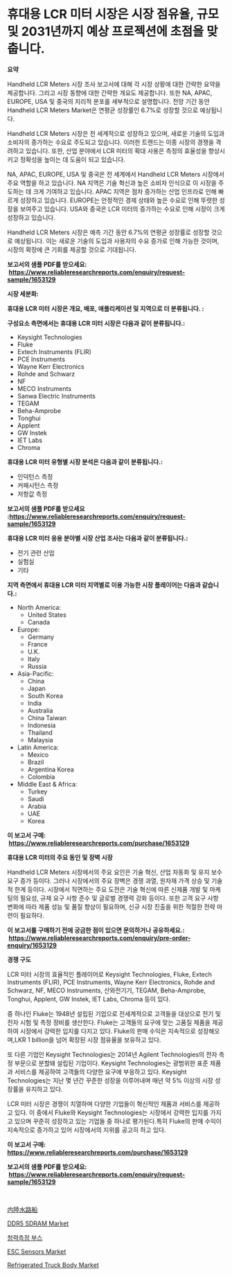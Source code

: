 <p><h1>휴대용 LCR 미터 시장은 시장 점유율, 규모 및 2031년까지 예상 프로젝션에 초점을 맞춥니다.</h1></p><p><strong>요약</strong></p>
<p><p>Handheld LCR Meters 시장 조사 보고서에 대해 각 시장 상황에 대한 간략한 요약을 제공합니다. 그리고 시장 동향에 대한 간략한 개요도 제공합니다. 또한 NA, APAC, EUROPE, USA 및 중국의 지리적 분포를 세부적으로 설명합니다. 전망 기간 동안 Handheld LCR Meters Market은 연평균 성장률인 6.7%로 성장할 것으로 예상됩니다.</p><p>Handheld LCR Meters 시장은 전 세계적으로 성장하고 있으며, 새로운 기술의 도입과 소비자의 증가하는 수요로 주도되고 있습니다. 이러한 트렌드는 이종 시장의 경쟁을 격려하고 있습니다. 또한, 산업 분야에서 LCR 미터의 확대 사용은 측정의 효율성을 향상시키고 정확성을 높이는 데 도움이 되고 있습니다.</p><p>NA, APAC, EUROPE, USA 및 중국은 전 세계에서 Handheld LCR Meters 시장에서 주요 역할을 하고 있습니다. NA 지역은 기술 혁신과 높은 소비자 인식으로 이 시장을 주도하는 데 크게 기여하고 있습니다. APAC 지역은 점차 증가하는 산업 인프라로 인해 빠르게 성장하고 있습니다. EUROPE는 안정적인 경제 상태와 높은 수요로 인해 뚜렷한 성장을 보여주고 있습니다. USA와 중국은 LCR 미터의 증가하는 수요로 인해 시장이 크게 성장하고 있습니다.</p><p>Handheld LCR Meters 시장은 예측 기간 동안 6.7%의 연평균 성장률로 성장할 것으로 예상됩니다. 이는 새로운 기술의 도입과 사용자의 수요 증가로 인해 가능한 것이며, 시장의 확장에 큰 기회를 제공할 것으로 기대됩니다.</p></p>
<p><strong>보고서의 샘플 PDF를 받으세요: &nbsp;<a href="https://www.reliableresearchreports.com/enquiry/request-sample/1653129">https://www.reliableresearchreports.com/enquiry/request-sample/1653129</a></strong></p>
<p><strong>시장 세분화:</strong></p>
<p><strong> 휴대용 LCR 미터 시장은 개요, 배포, 애플리케이션 및 지역으로 더 분류됩니다. :</strong></p>
<p><strong>구성요소 측면에서는 휴대용 LCR 미터 시장은 다음과 같이 분류됩니다.:</strong></p>
<p><ul><li>Keysight Technologies</li><li>Fluke</li><li>Extech Instruments (FLIR)</li><li>PCE Instruments</li><li>Wayne Kerr Electronics</li><li>Rohde and Schwarz</li><li>NF</li><li>MECO Instruments</li><li>Sanwa Electric Instruments</li><li>TEGAM</li><li>Beha-Amprobe</li><li>Tonghui</li><li>Applent</li><li>GW Instek</li><li>IET Labs</li><li>Chroma</li></ul></p>
<p><strong> 휴대용 LCR 미터 유형별 시장 분석은 다음과 같이 분류됩니다.:</strong></p>
<p><ul><li>인덕턴스 측정</li><li>커패시턴스 측정</li><li>저항값 측정</li></ul></p>
<p><strong>보고서의 샘플 PDF를 받으세요 :<a href="https://www.reliableresearchreports.com/enquiry/request-sample/1653129">https://www.reliableresearchreports.com/enquiry/request-sample/1653129</a></strong></p>
<p><strong> 휴대용 LCR 미터 응용 분야별 시장 산업 조사는 다음과 같이 분류됩니다.:</strong></p>
<p><ul><li>전기 관련 산업</li><li>실험실</li><li>기타</li></ul></p>
<p><strong>지역 측면에서 휴대용 LCR 미터 지역별로 이용 가능한 시장 플레이어는 다음과 같습니다.:</strong></p>
<p><ul>
    <li>
        North America:
        <ul>
            <li>United States</li>
            <li>Canada</li>
        </ul>
    </li>
    <li>
        Europe:
        <ul>
            <li>Germany</li>
            <li>France</li>
            <li>U.K.</li>
            <li>Italy</li>
            <li>Russia</li>
        </ul>
    </li>
    <li>
        Asia-Pacific:
        <ul>
            <li>China</li>
            <li>Japan</li>
            <li>South Korea</li>
            <li>India</li>
            <li>Australia</li>
            <li>China Taiwan</li>
            <li>Indonesia</li>
            <li>Thailand</li>
            <li>Malaysia</li>
        </ul>
    </li>
    <li>
        Latin America:
        <ul>
            <li>Mexico</li>
            <li>Brazil</li>
            <li>Argentina Korea</li>
            <li>Colombia</li>
        </ul>
    </li>
    <li>
        Middle East & Africa:
        <ul>
            <li>Turkey</li>
            <li>Saudi</li>
            <li>Arabia</li>
            <li>UAE</li>
            <li>Korea</li>
        </ul>
    </li>
    </ul></p>
<p><strong>이 보고서 구매: &nbsp;<a href="https://www.reliableresearchreports.com/purchase/1653129">https://www.reliableresearchreports.com/purchase/1653129</a></strong></p>
<p><strong>휴대용 LCR 미터의 주요 동인 및 장벽 시장</strong></p>
<p><p>Handheld LCR Meters 시장에서의 주요 요인은 기술 혁신, 산업 자동화 및 유지 보수 요구 증가 등이다. 그러나 시장에서의 주요 장벽은 경쟁 과열, 원자재 가격 상승 및 기술적 한계 등이다. 시장에서 직면하는 주요 도전은 기술 혁신에 따른 신제품 개발 및 마케팅의 필요성, 규제 요구 사항 준수 및 글로벌 경쟁력 강화 등이다. 또한 고객 요구 사항 변화에 따라 제품 성능 및 품질 향상이 필요하며, 신규 시장 진출을 위한 적절한 전략 마련이 필요하다.</p></p>
<p><strong>이 보고서를 구매하기 전에 궁금한 점이 있으면 문의하거나 공유하세요.: &nbsp;<a href="https://www.reliableresearchreports.com/enquiry/pre-order-enquiry/1653129">https://www.reliableresearchreports.com/enquiry/pre-order-enquiry/1653129</a></strong></p>
<p><strong>경쟁 구도</strong></p>
<p><p>LCR 미터 시장의 효율적인 플레이어로 Keysight Technologies, Fluke, Extech Instruments (FLIR), PCE Instruments, Wayne Kerr Electronics, Rohde and Schwarz, NF, MECO Instruments, 산와전기기, TEGAM, Beha-Amprobe, Tonghui, Applent, GW Instek, IET Labs, Chroma 등이 있다. </p><p>중 하나인 Fluke는 1948년 설립된 기업으로 전세계적으로 고객들을 대상으로 전기 및 전자 시험 및 측정 장비를 생산한다. Fluke는 고객들의 요구에 맞는 고품질 제품을 제공하여 시장에서 강력한 입지를 다지고 있다. Fluke의 판매 수익은 지속적으로 성장해오며,LKR 1 billion을 넘어 확장된 시장 점유율을 보유하고 있다.</p><p>또 다른 기업인 Keysight Technologies는 2014년 Agilent Technologies의 전자 측정 부문으로 분할돼 설립된 기업이다. Keysight Technologies는 광범위한 표준 제품과 서비스를 제공하여 고객들의 다양한 요구에 부응하고 있다. Keysight Technologies는 지난 몇 년간 꾸준한 성장을 이루어내며 매년 약 5% 이상의 시장 성장률을 유지하고 있다.</p><p>LCR 미터 시장은 경쟁이 치열하며 다양한 기업들이 혁신적인 제품과 서비스를 제공하고 있다. 이 중에서 Fluke와 Keysight Technologies는 시장에서 강력한 입지를 가지고 있으며 꾸준히 성장하고 있는 기업들 중 하나로 평가된다.특히 Fluke의 판매 수익이 지속적으로 증가하고 있어 시장에서의 지위를 공고히 하고 있다.</p></p>
<p><strong>이 보고서 구매: &nbsp; <a href="https://www.reliableresearchreports.com/purchase/1653129">https://www.reliableresearchreports.com/purchase/1653129</a></strong></p>
<p><strong>보고서의 샘플 PDF를 받으세요: &nbsp;<a href="https://www.reliableresearchreports.com/enquiry/request-sample/1653129">https://www.reliableresearchreports.com/enquiry/request-sample/1653129</a></strong><strong></strong></p>
<p>&nbsp;</p>
<p><p><a href="https://github.com/NashBeahan2023/Market-Research-Report-List-1/blob/main/930587011557.md">内陸水路船</a></p><p><a href="https://github.com/johnbach50/Market-Research-Report-List-2/blob/main/ddr5-sdram-market.md">DDR5 SDRAM Market</a></p><p><a href="https://github.com/vsap75a286l/Market-Research-Report-List-1/blob/main/907149410628.md">청력측정 부스</a></p><p><a href="https://github.com/lylyparadise/Market-Research-Report-List-2/blob/main/esc-sensors-market.md">ESC Sensors Market</a></p><p><a href="https://issuu.com/reportprime-2/docs/refrigerated-truck-body-market-size-2030.pptx">Refrigerated Truck Body Market</a></p></p>